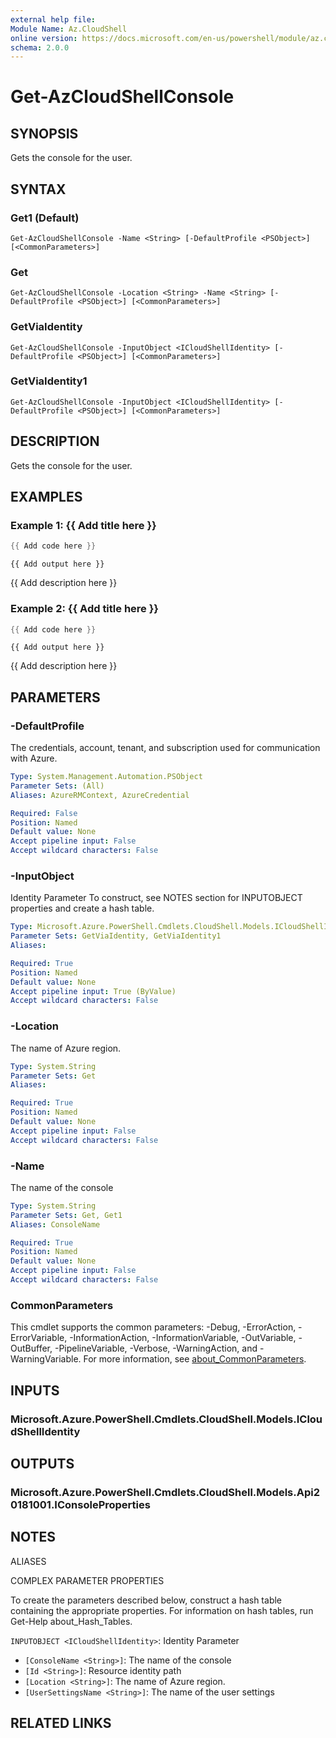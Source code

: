 ```yaml
---
external help file:
Module Name: Az.CloudShell
online version: https://docs.microsoft.com/en-us/powershell/module/az.cloudshell/get-azcloudshellconsole
schema: 2.0.0
---
```


# Get-AzCloudShellConsole

## SYNOPSIS
Gets the console for the user.

## SYNTAX

### Get1 (Default)
```
Get-AzCloudShellConsole -Name <String> [-DefaultProfile <PSObject>] [<CommonParameters>]
```

### Get
```
Get-AzCloudShellConsole -Location <String> -Name <String> [-DefaultProfile <PSObject>] [<CommonParameters>]
```

### GetViaIdentity
```
Get-AzCloudShellConsole -InputObject <ICloudShellIdentity> [-DefaultProfile <PSObject>] [<CommonParameters>]
```

### GetViaIdentity1
```
Get-AzCloudShellConsole -InputObject <ICloudShellIdentity> [-DefaultProfile <PSObject>] [<CommonParameters>]
```

## DESCRIPTION
Gets the console for the user.

## EXAMPLES

### Example 1: {{ Add title here }}
```powershell
{{ Add code here }}
```

```output
{{ Add output here }}
```

{{ Add description here }}

### Example 2: {{ Add title here }}
```powershell
{{ Add code here }}
```

```output
{{ Add output here }}
```

{{ Add description here }}

## PARAMETERS

### -DefaultProfile
The credentials, account, tenant, and subscription used for communication with Azure.

```yaml
Type: System.Management.Automation.PSObject
Parameter Sets: (All)
Aliases: AzureRMContext, AzureCredential

Required: False
Position: Named
Default value: None
Accept pipeline input: False
Accept wildcard characters: False
```

### -InputObject
Identity Parameter
To construct, see NOTES section for INPUTOBJECT properties and create a hash table.

```yaml
Type: Microsoft.Azure.PowerShell.Cmdlets.CloudShell.Models.ICloudShellIdentity
Parameter Sets: GetViaIdentity, GetViaIdentity1
Aliases:

Required: True
Position: Named
Default value: None
Accept pipeline input: True (ByValue)
Accept wildcard characters: False
```

### -Location
The name of Azure region.

```yaml
Type: System.String
Parameter Sets: Get
Aliases:

Required: True
Position: Named
Default value: None
Accept pipeline input: False
Accept wildcard characters: False
```

### -Name
The name of the console

```yaml
Type: System.String
Parameter Sets: Get, Get1
Aliases: ConsoleName

Required: True
Position: Named
Default value: None
Accept pipeline input: False
Accept wildcard characters: False
```

### CommonParameters
This cmdlet supports the common parameters: -Debug, -ErrorAction, -ErrorVariable, -InformationAction, -InformationVariable, -OutVariable, -OutBuffer, -PipelineVariable, -Verbose, -WarningAction, and -WarningVariable. For more information, see [about_CommonParameters](http://go.microsoft.com/fwlink/?LinkID=113216).

## INPUTS

### Microsoft.Azure.PowerShell.Cmdlets.CloudShell.Models.ICloudShellIdentity

## OUTPUTS

### Microsoft.Azure.PowerShell.Cmdlets.CloudShell.Models.Api20181001.IConsoleProperties

## NOTES

ALIASES

COMPLEX PARAMETER PROPERTIES

To create the parameters described below, construct a hash table containing the appropriate properties. For information on hash tables, run Get-Help about_Hash_Tables.


`INPUTOBJECT <ICloudShellIdentity>`: Identity Parameter
  - `[ConsoleName <String>]`: The name of the console
  - `[Id <String>]`: Resource identity path
  - `[Location <String>]`: The name of Azure region.
  - `[UserSettingsName <String>]`: The name of the user settings

## RELATED LINKS

